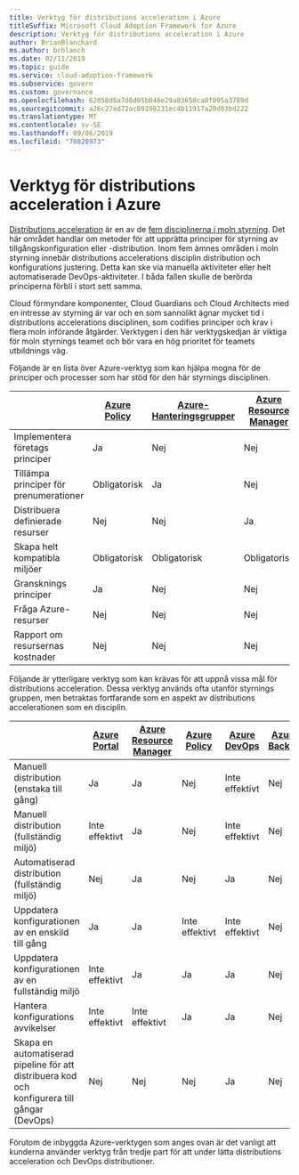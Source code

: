 ```yaml
---
title: Verktyg för distributions acceleration i Azure
titleSuffix: Microsoft Cloud Adoption Framework for Azure
description: Verktyg för distributions acceleration i Azure
author: BrianBlanchard
ms.author: brblanch
ms.date: 02/11/2019
ms.topic: guide
ms.service: cloud-adoption-framework
ms.subservice: govern
ms.custom: governance
ms.openlocfilehash: 62058d6a7d8d05b046e29a03650ca0f095a3789d
ms.sourcegitcommit: a26c27ed72ac89198231ec4b11917a20d03bd222
ms.translationtype: MT
ms.contentlocale: sv-SE
ms.lasthandoff: 09/06/2019
ms.locfileid: "70828973"
---
```

# <a name="deployment-acceleration-tools-in-azure"></a>Verktyg för distributions acceleration i Azure

[Distributions acceleration](index.md) är en av de [fem disciplinerna i moln styrning](../governance-disciplines.md). Det här området handlar om metoder för att upprätta principer för styrning av tillgångskonfiguration eller -distribution. Inom fem ämnes områden i moln styrning innebär distributions accelerations disciplin distribution och konfigurations justering. Detta kan ske via manuella aktiviteter eller helt automatiserade DevOps-aktiviteter. I båda fallen skulle de berörda principerna förbli i stort sett samma.

Cloud förmyndare komponenter, Cloud Guardians och Cloud Architects med en intresse av styrning är var och en som sannolikt ägnar mycket tid i distributions accelerations disciplinen, som codifies principer och krav i flera moln införande åtgärder. Verktygen i den här verktygskedjan är viktiga för moln styrnings teamet och bör vara en hög prioritet för teamets utbildnings väg.

Följande är en lista över Azure-verktyg som kan hjälpa mogna för de principer och processer som har stöd för den här styrnings disciplinen.

|  | [Azure Policy](/azure/governance/policy/overview) | [Azure-Hanteringsgrupper](/azure/governance/management-groups) | [Azure Resource Manager](/azure/azure-resource-manager/resource-group-overview) | [Azure Blueprint](/azure/governance/blueprints/overview) | [Azure Resource Graph](/azure/governance/resource-graph/overview) | [Azure Cost Management](/azure/cost-management) |
|---------|---------|---------|---------|---------|---------|---------|
|Implementera företags principer     |Ja |Nej  |Nej  |Nej | Nej |Nej |
|Tillämpa principer för prenumerationer     |Obligatorisk |Ja  |Nej  |Nej | Nej |Nej |
|Distribuera definierade resurser     |Nej |Nej  |Ja  |Nej | Nej |Nej |
|Skapa helt kompatibla miljöer      |Obligatorisk |Obligatorisk  |Obligatorisk  |Ja | Nej |Nej |
|Gransknings principer      |Ja |Nej  |Nej  |Nej | Nej |Nej |
|Fråga Azure-resurser      |Nej |Nej  |Nej  |Nej |Ja |Nej |
|Rapport om resursernas kostnader      |Nej |Nej  |Nej  |Nej |Nej |Ja |

Följande är ytterligare verktyg som kan krävas för att uppnå vissa mål för distributions acceleration. Dessa verktyg används ofta utanför styrnings gruppen, men betraktas fortfarande som en aspekt av distributions accelerationen som en disciplin.

|  | [Azure Portal](https://azure.microsoft.com/features/azure-portal)  | [Azure Resource Manager](/azure/azure-resource-manager/resource-group-overview)  | [Azure Policy](/azure/governance/policy/overview) | [Azure DevOps](/azure/devops/index) | [Azure Backup](/azure/backup/backup-introduction-to-azure-backup) | [Azure Site Recovery](/azure/site-recovery/site-recovery-overview) |
|---------|---------|---------|---------|---------|---------|---------|
|Manuell distribution (enstaka till gång)     | Ja | Ja  | Nej  | Inte effektivt | Nej | Ja |
|Manuell distribution (fullständig miljö)     | Inte effektivt | Ja | Nej  | Inte effektivt | Nej | Ja |
|Automatiserad distribution (fullständig miljö)     | Nej  | Ja  | Nej  | Ja  | Nej | Ja |
|Uppdatera konfigurationen av en enskild till gång     | Ja | Ja | Inte effektivt | Inte effektivt | Nej | Ja – vid replikering |
|Uppdatera konfigurationen av en fullständig miljö     | Inte effektivt | Ja | Ja | Ja  | Nej | Ja – vid replikering |
|Hantera konfigurations avvikelser     | Inte effektivt | Inte effektivt | Ja  | Ja  | Nej | Ja – vid replikering |
|Skapa en automatiserad pipeline för att distribuera kod och konfigurera till gångar (DevOps)     | Nej | Nej | Nej | Ja | Nej | Nej |

Förutom de inbyggda Azure-verktygen som anges ovan är det vanligt att kunderna använder verktyg från tredje part för att under lätta distributions acceleration och DevOps distributioner.
